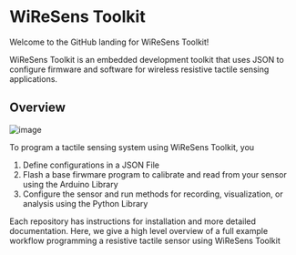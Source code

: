 # WiReSens Toolkit
Welcome to the GitHub landing for WiReSens Toolkit!

WiReSens Toolkit is an embedded development toolkit that uses JSON to configure firmware and software for wireless resistive tactile sensing applications.

## Overview

![image](https://github.com/user-attachments/assets/ec9624c0-ebd0-4557-8208-80cb856064b4)

To program a tactile sensing system using WiReSens Toolkit, you

1. Define configurations in a JSON File
2. Flash a base firwmare program to calibrate and read from your sensor using the Arduino Library
3. Configure the sensor and run methods for recording, visualization, or analysis using the Python Library

Each repository has instructions for installation and more detailed documentation. Here, we give a high level overview of a full example workflow programming a resistive tactile sensor using WiReSens Toolkit 
